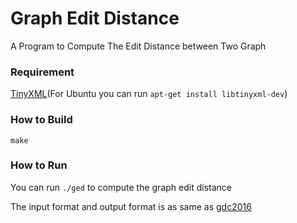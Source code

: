 # Graph Edit Distance
A Program to Compute The Edit Distance between Two Graph

### Requirement 
[TinyXML](http://www.grinninglizard.com/tinyxml/)(For Ubuntu you can run `apt-get install libtinyxml-dev`)

### How to Build
`make`

### How to Run
You can run `./ged` to compute the graph edit distance 

The input format and output format is as same as [gdc2016](https://gdc2016.greyc.fr)

